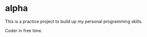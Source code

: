 # alpha

This is a practice project to build up my personal programming skills.

Coder in free time.
